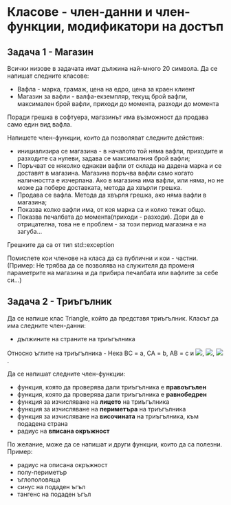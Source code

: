 # Класове - член-данни и член-функции, модификатори на достъп

## Задача 1 - Магазин

Всички низове в задачата имат дължина най-много 20 символа.
Да се напишат следните класове:

- Вафла - марка, грамаж, цена на едро, цена за краен клиент
- Магазин за вафли - валфа-екземпляр, текущ брой вафли, максимален брой вафли, приходи до момента, разходи до момента

Поради грешка в софтуера, магазинът има възможност да продава само един вид вафла.

Напишете член-функции, които да позволяват следните действия:

- инициализира се магазина - в началото той няма вафли, приходите и разходите са нулеви, задава се максималния брой вафли;
- Поръчват се няколко еднакви вафли от склада на дадена марка и се доставят в магазина. Магазина поръчва вафли само когато наличността
е изчерпана. Ако в магазина има вафли, или няма, но не може да побере доставката, метода да хвърли грешка.
- Продава се вафла. Метода да хвърля грешка, ако няма вафли в магазина;
- Показва колко вафли има, от коя марка са и колко тежат общо.
- Показва печалбата до момента(приходи - разходи). Дори да е отрицателна, това не е проблем - за този период магазина е на загуба...

Грешките да са от тип std::exception

Помислете кои членове на класа да са публични и кои - частни. (Пример: Не трябва да се позволява на служителя
да променя параметрите на магазина и да прибира печалбата или вафлите за себе си...)

## Задача 2 - Триъгълник

Да се напише клас Triangle, който да представя триъгълник. Класът да има следните член-данни:

- дължините на страните на триъгълника

Относно ъглите на триъгълника - Нека BC = a, CA = b, AB = c и
    <img src="https://render.githubusercontent.com/render/math?math=\color{orangered}\sphericalangle CAB = \alpha">,
    <img src="https://render.githubusercontent.com/render/math?math=\color{orangered}\sphericalangle ABC = \beta">,
    <img src="https://render.githubusercontent.com/render/math?math=\color{orangered}\sphericalangle BCA = \gamma">.

Да се напишат следните член-функции:

- функция, която да проверява дали триъгълника е **правоъгълен**
- функция, която да проверява дали триъгълника е **равнобедрен**
- функция за изчисляване на **лицето** на триъгълника
- функция за изчисляване на **периметъра** на триъгълника
- функция за изчисляване на **височината** на триъгълника, към подадена страна
- радиус на **вписана окръжност**

По желание, може да се напишат и други функции, които да са полезни. Пример:

- радиус на описана окръжност
- полу-периметър
- ъглополовяща  
- синус на подаден ъгъл
- тангенс на подаден ъгъл
